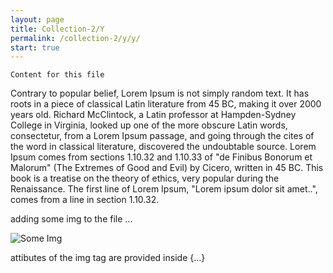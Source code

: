 ```yaml
---
layout: page
title: Collection-2/Y
permalink: /collection-2/y/y/
start: true
---
```


```
Content for this file
```
Contrary to popular belief, Lorem Ipsum is not simply random text. It has roots in a piece of classical Latin literature from 45 BC, making it over 2000 years old. Richard McClintock, a Latin professor at Hampden-Sydney College in Virginia, looked up one of the more obscure Latin words, consectetur, from a Lorem Ipsum passage, and going through the cites of the word in classical literature, discovered the undoubtable source. Lorem Ipsum comes from sections 1.10.32 and 1.10.33 of "de Finibus Bonorum et Malorum" (The Extremes of Good and Evil) by Cicero, written in 45 BC. This book is a treatise on the theory of ethics, very popular during the Renaissance. The first line of Lorem Ipsum, "Lorem ipsum dolor sit amet..", comes from a line in section 1.10.32.

adding some img to the file ...

<!--- 
- this how an image from the same folder as the md file should be added using relative PATHS ![Some Img](../home.png)
- the reason for using ../ instead of ./ or only the img file name is that jekyll is generating extra directories in _site output directory 
- it generates a directory with the md file name having inside an index.html file while the img remains outside this directory
-->

<!-- IMPORTANT
- IF THE CONTENT OF THIS FILE MUST BE USED IN OTHER FILES AS EXTERNAL CONTENT, THE LINK TO IMAGES MUST BE THE FULL URL USING https:// ....
- http:// ... IS NOT ALLOWED
- THIS IS APPLICABLE EVEN WHEN IMAGES ARE TAKEN FROM THE CURRENT JEKYLL SITE, RELATIVE PATHS CANNOT BE USED
-->
![Some Img](https://figmares.innohub.space/assets/img/home-600.webp)

attibutes of the img tag are provided inside {...}